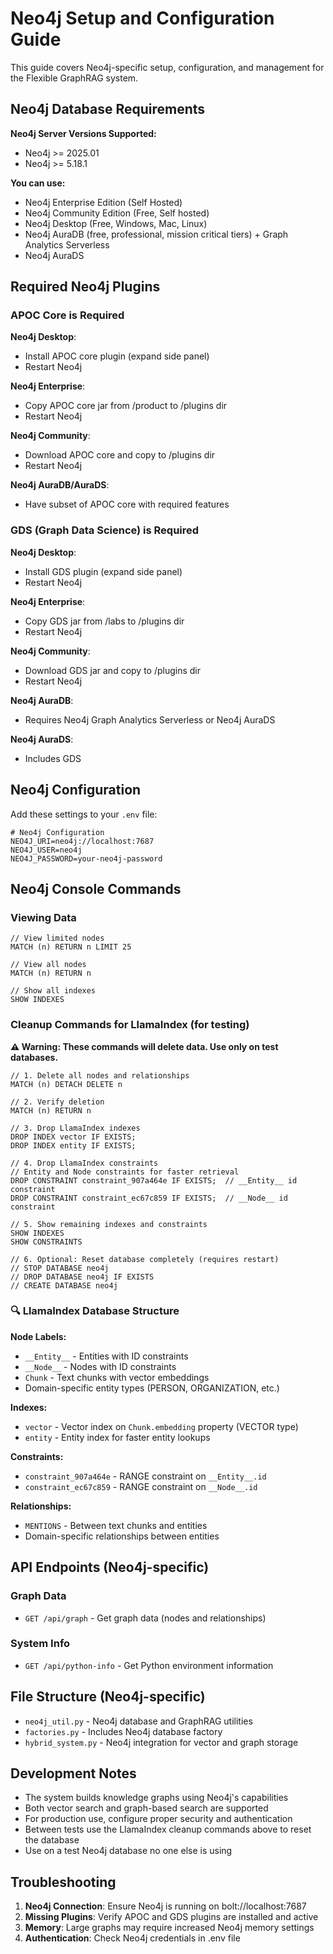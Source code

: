 # Neo4j Setup and Configuration Guide

This guide covers Neo4j-specific setup, configuration, and management for the Flexible GraphRAG system.

## Neo4j Database Requirements

**Neo4j Server Versions Supported:**
- Neo4j >= 2025.01
- Neo4j >= 5.18.1

**You can use:**
- Neo4j Enterprise Edition (Self Hosted)
- Neo4j Community Edition (Free, Self hosted)
- Neo4j Desktop (Free, Windows, Mac, Linux)
- Neo4j AuraDB (free, professional, mission critical tiers) + Graph Analytics Serverless
- Neo4j AuraDS

## Required Neo4j Plugins

### APOC Core is Required

**Neo4j Desktop**: 
- Install APOC core plugin (expand side panel)
- Restart Neo4j

**Neo4j Enterprise**: 
- Copy APOC core jar from /product to /plugins dir
- Restart Neo4j

**Neo4j Community**: 
- Download APOC core and copy to /plugins dir
- Restart Neo4j

**Neo4j AuraDB/AuraDS**: 
- Have subset of APOC core with required features

### GDS (Graph Data Science) is Required

**Neo4j Desktop**: 
- Install GDS plugin (expand side panel)
- Restart Neo4j

**Neo4j Enterprise**: 
- Copy GDS jar from /labs to /plugins dir
- Restart Neo4j

**Neo4j Community**: 
- Download GDS jar and copy to /plugins dir
- Restart Neo4j

**Neo4j AuraDB**: 
- Requires Neo4j Graph Analytics Serverless or Neo4j AuraDS

**Neo4j AuraDS**: 
- Includes GDS

## Neo4j Configuration

Add these settings to your `.env` file:

```env
# Neo4j Configuration
NEO4J_URI=neo4j://localhost:7687
NEO4J_USER=neo4j
NEO4J_PASSWORD=your-neo4j-password
```

## Neo4j Console Commands

### Viewing Data
```cypher
// View limited nodes
MATCH (n) RETURN n LIMIT 25

// View all nodes
MATCH (n) RETURN n

// Show all indexes
SHOW INDEXES
```

### Cleanup Commands for LlamaIndex (for testing)
**⚠️ Warning: These commands will delete data. Use only on test databases.**

```cypher
// 1. Delete all nodes and relationships
MATCH (n) DETACH DELETE n

// 2. Verify deletion
MATCH (n) RETURN n

// 3. Drop LlamaIndex indexes
DROP INDEX vector IF EXISTS;
DROP INDEX entity IF EXISTS;

// 4. Drop LlamaIndex constraints  
// Entity and Node constraints for faster retrieval
DROP CONSTRAINT constraint_907a464e IF EXISTS;  // __Entity__ id constraint
DROP CONSTRAINT constraint_ec67c859 IF EXISTS;  // __Node__ id constraint

// 5. Show remaining indexes and constraints
SHOW INDEXES
SHOW CONSTRAINTS

// 6. Optional: Reset database completely (requires restart)
// STOP DATABASE neo4j
// DROP DATABASE neo4j IF EXISTS  
// CREATE DATABASE neo4j
```

### **🔍 LlamaIndex Database Structure**

**Node Labels:**
- `__Entity__` - Entities with ID constraints  
- `__Node__` - Nodes with ID constraints
- `Chunk` - Text chunks with vector embeddings
- Domain-specific entity types (PERSON, ORGANIZATION, etc.)

**Indexes:**
- `vector` - Vector index on `Chunk.embedding` property (VECTOR type)
- `entity` - Entity index for faster entity lookups

**Constraints:**
- `constraint_907a464e` - RANGE constraint on `__Entity__.id`
- `constraint_ec67c859` - RANGE constraint on `__Node__.id`

**Relationships:**
- `MENTIONS` - Between text chunks and entities
- Domain-specific relationships between entities

## API Endpoints (Neo4j-specific)

### Graph Data
- `GET /api/graph` - Get graph data (nodes and relationships)

### System Info
- `GET /api/python-info` - Get Python environment information

## File Structure (Neo4j-specific)

- `neo4j_util.py` - Neo4j database and GraphRAG utilities
- `factories.py` - Includes Neo4j database factory
- `hybrid_system.py` - Neo4j integration for vector and graph storage

## Development Notes

- The system builds knowledge graphs using Neo4j's capabilities
- Both vector search and graph-based search are supported
- For production use, configure proper security and authentication
- Between tests use the LlamaIndex cleanup commands above to reset the database 
- Use on a test Neo4j database no one else is using

## Troubleshooting

1. **Neo4j Connection**: Ensure Neo4j is running on bolt://localhost:7687
2. **Missing Plugins**: Verify APOC and GDS plugins are installed and active
3. **Memory**: Large graphs may require increased Neo4j memory settings
4. **Authentication**: Check Neo4j credentials in .env file